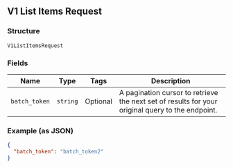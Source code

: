 ## V1 List Items Request

### Structure

`V1ListItemsRequest`

### Fields

| Name | Type | Tags | Description |
|  --- | --- | --- | --- |
| `batch_token` | `string` | Optional | A pagination cursor to retrieve the next set of results for your<br>original query to the endpoint. |

### Example (as JSON)

```json
{
  "batch_token": "batch_token2"
}
```

